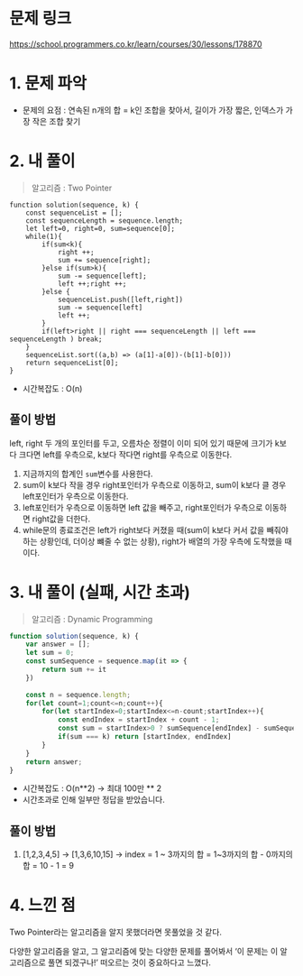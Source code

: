 # 문제 링크
https://school.programmers.co.kr/learn/courses/30/lessons/178870

# 1. 문제 파악

- 문제의 요점 : 연속된 n개의 합 = k인 조합을 찾아서, 길이가 가장 짧은, 인덱스가 가장 작은 조합 찾기

# 2. 내 풀이

> 알고리즘 : Two Pointer
> 

```tsx
function solution(sequence, k) {
    const sequenceList = [];
    const sequenceLength = sequence.length;
    let left=0, right=0, sum=sequence[0];
    while(1){
        if(sum<k){
            right ++;
            sum += sequence[right];
        }else if(sum>k){
            sum -= sequence[left];
            left ++;right ++;
        }else {
            sequenceList.push([left,right])
            sum -= sequence[left]
            left ++;
        }
        if(left>right || right === sequenceLength || left === sequenceLength ) break;
    }
    sequenceList.sort((a,b) => (a[1]-a[0])-(b[1]-b[0]))
    return sequenceList[0];
}
```

- 시간복잡도 : O(n)

## 풀이 방법

left, right 두 개의 포인터를 두고, 오름차순 정렬이 이미 되어 있기 때문에 크기가 k보다 크다면 left를 우측으로, k보다 작다면 right를 우측으로 이동한다.

1. 지금까지의 합계인 `sum`변수를 사용한다.
2. sum이 k보다 작을 경우 right포인터가 우측으로 이동하고, sum이 k보다 클 경우 left포인터가 우측으로 이동한다.
3. left포인터가 우측으로 이동하면 left 값을 빼주고, right포인터가 우측으로 이동하면 right값을 더한다.
4. while문의 종료조건은 left가 right보다 커졌을 때(sum이 k보다 커서 값을 빼줘야 하는 상황인데, 더이상 뺴줄 수 없는 상황), right가 배열의 가장 우측에 도착했을 때이다.

# 3. 내 풀이 (실패, 시간 초과)

> 알고리즘 : Dynamic Programming
> 

```jsx
function solution(sequence, k) {
    var answer = [];
    let sum = 0;
    const sumSequence = sequence.map(it => {
        return sum += it 
    })
    
    const n = sequence.length;
    for(let count=1;count<=n;count++){
        for(let startIndex=0;startIndex<=n-count;startIndex++){
            const endIndex = startIndex + count - 1;
            const sum = startIndex>0 ? sumSequence[endIndex] - sumSequence[startIndex-1] : sumSequence[endIndex]
            if(sum === k) return [startIndex, endIndex]
        }
    }
    return answer;
}
```

- 시간복잡도 : O(n**2) → 최대 100만 ** 2
- 시간초과로 인해 일부만 정답을 받았습니다.

## 풀이 방법

1. [1,2,3,4,5] -> [1,3,6,10,15] -> index = 1 ~ 3까지의 합 = 1~3까지의 합 - 0까지의 합 = 10 - 1 = 9

# 4. 느낀 점

Two Pointer라는 알고리즘을 알지 못했더라면 못풀었을 것 같다.

다양한 알고리즘을 알고, 그 알고리즘에 맞는 다양한 문제를 풀어봐서 ‘이 문제는 이 알고리즘으로 풀면 되겠구나!’ 떠오르는 것이 중요하다고 느꼈다.
